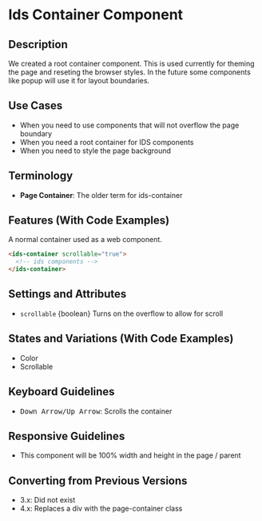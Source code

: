 # Ids Container Component

## Description

We created a root container component. This is used currently for theming the page and reseting the browser styles. In the future some components like popup will use it for layout boundaries.

## Use Cases

- When you need to use components that will not overflow the page boundary
- When you need a root container for IDS components
- When you need to style the page background

## Terminology

- **Page Container**: The older term for ids-container

## Features (With Code Examples)

A normal container used as a web component.

```html
<ids-container scrollable="true">
  <!-- ids components -->
</ids-container>
```

## Settings and Attributes

- `scrollable` {boolean} Turns on the overflow to allow for scroll

## States and Variations (With Code Examples)

- Color
- Scrollable

## Keyboard Guidelines

- <kbd>Down Arrow/Up Arrow</kbd>: Scrolls the container

## Responsive Guidelines

- This component will be 100% width and height in the page / parent

## Converting from Previous Versions

- 3.x: Did not exist
- 4.x: Replaces a div with the page-container class
